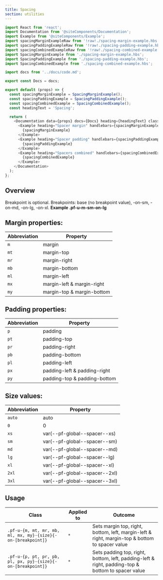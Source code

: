 ```yaml
---
title: Spacing
section: utilities
---
```


```js
import React from 'react';
import Documentation from '@siteComponents/Documentation';
import Example from '@siteComponents/Example';
import spacingMarginExampleRaw from '!raw!./spacing-margin-example.hbs';
import spacingPaddingExampleRaw from '!raw!./spacing-padding-example.hbs';
import spacingCombinedExampleRaw from '!raw!./spacing-combined-example.hbs';
import SpacingMarginExample from './spacing-margin-example.hbs';
import SpacingPaddingExample from './spacing-padding-example.hbs';
import SpacingCombinedExample from './spacing-combined-example.hbs';

import docs from '../docs/code.md';

export const Docs = docs;

export default (props) => {
  const spacingMarginExample = SpacingMarginExample();
  const spacingPaddingExample = SpacingPaddingExample();
  const spacingCombinedExample = SpacingCombinedExample();
  const headingText = 'Spacing';

  return (
    <Documentation data={props} docs={Docs} heading={headingText} className="is-utility-page">
      <Example heading="Spacer margin" handlebars={spacingMarginExampleRaw}>
        {spacingMarginExample}
      </Example>
      <Example heading="Spacer padding" handlebars={spacingPaddingExampleRaw}>
        {spacingPaddingExample}
      </Example>
      <Example heading="Spacers combined" handlebars={spacingCombinedExampleRaw}>
        {spacingCombinedExample}
      </Example>
    </Documentation>
  );
};
```

## Overview

Breakpoint is optional. Breakpoints: base (no breakpoint value), -on-sm, -on-md, -on-lg, -on-xl. **Example .pf-u-m-sm-on-lg**

## Margin properties:
| Abbreviation | Property |
| -- | -- |
| `m` |  margin |
| `mt` | margin-top |
| `mr` | margin-right |
| `mb` | margin-bottom |
| `ml` | margin-left |
| `mx` | margin-left & margin-right |
| `my` | margin-top & margin-bottom |

## Padding properties:
| Abbreviation | Property |
| -- | -- |
| `p` |  padding |
| `pt` | padding-top |
| `pr` | padding-right |
| `pb` | padding-bottom |
| `pl` | padding-left |
| `px` | padding-left & padding-right |
| `py` | padding-top & padding-bottom |

## Size values:
| Abbreviation | Property |
| -- | -- |
| `auto` |  auto |
| `0` | 0 |
| `xs` | var(--pf-global--spacer--xs) |
| `sm` | var(--pf-global--spacer--sm) |
| `md` | var(--pf-global--spacer--md) |
| `lg` | var(--pf-global--spacer--lg) |
| `xl` | var(--pf-global--spacer--xl) |
| `2xl` | var(--pf-global--spacer--2xl) |
| `3xl` | var(--pf-global--spacer--3xl) |

<!-- ## Accessibility

| Attribute | Applied to | Outcome |
| -- | -- | -- |
| `role` or `aria` | `pf-u-flex` |  accessibility notes. |
 -->

## Usage

| Class | Applied to | Outcome |
| -- | -- | -- |
| `.pf-u-{m, mt, mr, mb, ml, mx, my}-{size}{-on-[breakpoint]}`  | `*` |  Sets margin top, right, bottom, left, margin-left & right, margin-top & bottom to spacer value |
| `.pf-u-{p, pt, pr, pb, pl, px, py}-{size}{-on-[breakpoint]}`  | `*` |  Sets padding top, right, bottom, left, padding-left & right, padding-top & bottom to spacer value |

